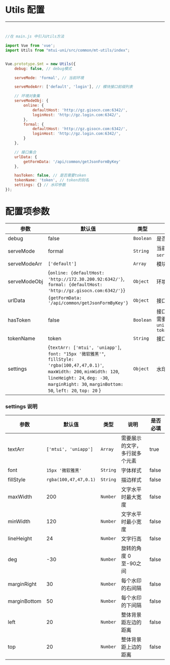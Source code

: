 # Utils 配置

***

#     

```javascript
//在 main.js 中引入Utils方法

import Vue from 'vue';
import Utils from "mtui-uni/src/common/mt-utils/index";


Vue.prototype.$mt = new Utils({
    debug: false, // debug模式

    serveMode: 'formal', // 当前环境

    serveModeArr: ['default', 'login'], // 模块接口前缀列表

    // 环境对象集
    serveModeObj: {
        online: {
            defaultHost: 'http://gz.gisocn.com:6342/',
            loginHost: 'http://gz.login.com:6342/',
        },
        formal: {
            defaultHost: 'http://gz.gisocn.com:6342/',
            loginHost: 'http://gz.login.com:6342/',
        }
    },

    // 接口集合
    urlData: {
        getFormData: '/api/common/getJsonFormByKey'
    },

    hasToken: false, // 是否需要token
    tokenName: 'token', // token的别名
    settings: {} // 水印参数
});
```

# 配置项参数

| 参数         | 默认值                                                                                                                                                                                                                                     | 类型    | 说明                                                                    |
| ------------ |-----------------------------------------------------------------------------------------------------------------------------------------------------------------------------------------------------------------------------------------| ------- |-----------------------------------------------------------------------|
| debug        | false                                                                                                                                                                                                                                   | `Boolean` | 是否打开调试模式                                                              |
| serveMode    | formal                                                                                                                                                                                                                                  | `String`  | 当前环境：参数取`serveModeObj的key`                                            |
| serveModeArr | `['default']`                                                                                                                                                                                                                           | `Array`   | 模块接口前缀列表                                                              |
| serveModeObj | {`online: {defaultHost: 'http://172.30.200.92:6342/'}`, `formal: {defaultHost: 'http://gz.gisocn.com:6342/'}`}                                                                                                                          | `Object`  | 环境对象集                                                                 |
| urlData      | `{getFormData: '/api/common/getJsonFormByKey'}`                                                                                                                                                                                         | `Object`  | 接口集合                                                                  |
| hasToken     | false                                                                                                                                                                                                                                   | `Boolean` | 接口中是否需要token，true：需要在登陆后将token存入：`uni.setStorageSync("token", token)` |
| tokenName    | token                                                                                                                                                                                                                                   | `String`  | 接口中的`token的key值`                                                      |
| settings     | {`textArr: ['mtui', 'uniapp']`, `font: "15px '微软雅黑'"`, `fillStyle: 'rgba(100,47,47,0.1)'`, `maxWidth: 200`, `minWidth: 120`, `lineHeight: 24`, `deg: -30`, `marginRight: 30`, `marginBottom: 50`, `left: 20`, `top: 20` } | `Object`  | 水印参数, 详情如下：                                                           |

### settings 说明

| 参数         | 默认值               | 类型   | 说明                           | 是否必填 |
| ------------ | -------------------- | ------ | ------------------------------ | -------- |
| textArr      | `['mtui', 'uniapp']` | `Array`  | 需要展示的文字，多行就多个元素 | true     |
| font         | `15px '微软雅黑'`      | `String` | 字体样式                       | false    |
| fillStyle    | `rgba(100,47,47,0.1)`  | `String` | 描边样式                       | false    |
| maxWidth     | 200                  | `Number` | 文字水平时最大宽度             | false    |
| minWidth     | 120                  | `Number` | 文字水平时最小宽度             | false    |
| lineHeight   | 24                   | `Number` | 文字行高                       | false    |
| deg          | -30                  | `Number` | 旋转的角度 0至-90之间          | false    |
| marginRight  | 30                   | `Number` | 每个水印的右间隔               | false    |
| marginBottom | 50                   | `Number` | 每个水印的下间隔               | false    |
| left         | 20                   | `Number` | 整体背景距左边的距离           | false    |
| top          | 20                   | `Number` | 整体背景距上边的距离           | false         |

